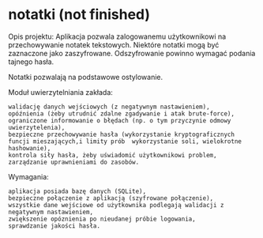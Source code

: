 # notatki (not finished)

Opis projektu:
Aplikacja pozwala zalogowanemu użytkownikowi na przechowywanie notatek tekstowych. Niektóre notatki mogą być zaznaczone jako zaszyfrowane. Odszyfrowanie powinno wymagać podania tajnego hasła.

Notatki pozwalają na podstawowe ostylowanie.

Moduł uwierzytelniania zakłada:

    walidację danych wejściowych (z negatywnym nastawieniem),
    opóźnienia (żeby utrudnić zdalne zgadywanie i atak brute-force),
    ograniczone informowanie o błędach (np. o tym przyczynie odmowy uwierzytelenia),
    bezpieczne przechowywanie hasła (wykorzystanie kryptograficznych funcji mieszających,i limity prób  wykorzystanie soli, wielokrotne hashowanie),
    kontrola siły hasła, żeby uświadomić użytkownikowi problem,
    zarządzanie uprawnieniami do zasobów.

Wymagania:

    aplikacja posiada bazę danych (SQLite),
    bezpieczne połączenie z aplikacją (szyfrowane połączenie),
    wszystkie dane wejściowe od użytkownika podlegają walidacji z negatywnym nastawieniem,
    zwiększenie opóznienia po nieudanej próbie logowania,
    sprawdzanie jakości hasła.
   
